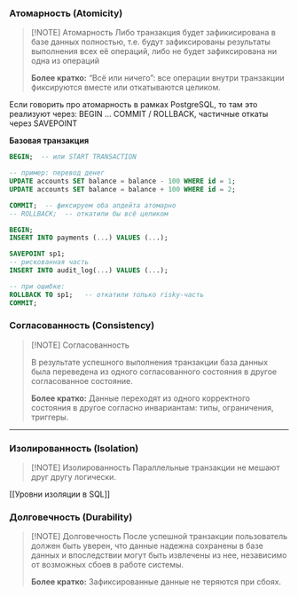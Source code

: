 ### Атомарность (Atomicity)

> [!NOTE] Атомарность
> Либо транзакция будет зафикисирована в базе данных полностью, т.е. будут зафиксированы результаты выполнения всех её операций, либо не будет зафиксирована ни одна из операций
> 
> **Более кратко:**
> “Всё или ничего”: все операции внутри транзакции фиксируются вместе или откатываются целиком.

Если говорить про атомарность в рамках PostgreSQL, то там это реализуют через: BEGIN … COMMIT / ROLLBACK, частичные откаты через SAVEPOINT

**Базовая транзакция**
``` SQL
BEGIN;  -- или START TRANSACTION

-- пример: перевод денег
UPDATE accounts SET balance = balance - 100 WHERE id = 1;
UPDATE accounts SET balance = balance + 100 WHERE id = 2;

COMMIT;  -- фиксируем оба апдейта атомарно
-- ROLLBACK;  -- откатили бы всё целиком
```

``` SQL
BEGIN;
INSERT INTO payments (...) VALUES (...);

SAVEPOINT sp1;
-- рискованная часть
INSERT INTO audit_log(...) VALUES (...);

-- при ошибке:
ROLLBACK TO sp1;   -- откатили только risky-часть
COMMIT;
```
### Согласованность (Consistency)

> [!NOTE] Согласованность
> 
> В результате успешного выполнения транзакции база данных была переведена из одного согласованного состояния в другое согласованное состояние.
> 
> **Более кратко:**
> Данные переходят из одного корректного состояния в другое согласно инвариантам: типы, ограничения, триггеры.



****

### Изолированность (Isolation)

> [!NOTE] Изолированность
> Параллельные транзакции не мешают друг другу логически.

[[Уровни изоляции в SQL]]
### Долговечность (Durability)

> [!NOTE] Долговечность
> После успешной транзакции пользователь должен быть уверен, что данные надежна сохранены в базе данных и впоследствии могут быть извлечены из нее, независимо от возможных сбоев в работе системы.
> 
> **Более кратко:**
> Зафиксированные данные не теряются при сбоях.
